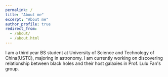 ```yaml
---
permalink: /
title: "About me"
excerpt: "About me"
author_profile: true
redirect_from: 
  - /about/
  - /about.html
---
```

I am a third year BS student at University of Science and Technology of China(USTC), majoring in astronomy. I am currently working on discovering relationship between black holes and their host galaxies in Prof. Lulu Fan's group.



